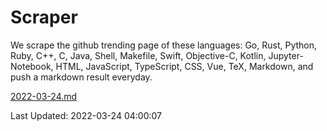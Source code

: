 # Scraper

We scrape the github trending page of these languages: Go, Rust, Python, Ruby, C++, C, Java, Shell, Makefile, Swift, Objective-C, Kotlin, Jupyter-Notebook, HTML, JavaScript, TypeScript, CSS, Vue, TeX, Markdown, and push a markdown result everyday.

[2022-03-24.md](https://github.com/yangwenmai/github-trending-backup/blob/master/2022-03-24.md)

Last Updated: 2022-03-24 04:00:07